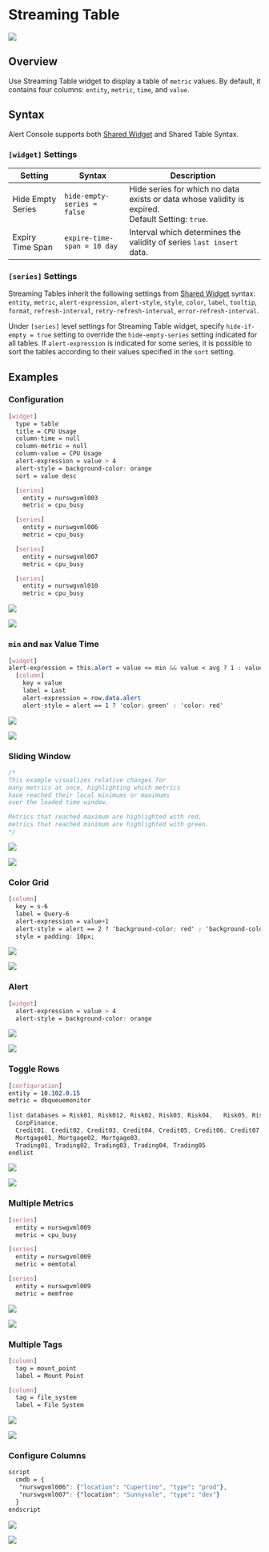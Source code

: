# Streaming Table

![](./images/db-summary.png)

## Overview

Use Streaming Table widget to display a table of `metric` values. By default, it contains four columns: `entity`, `metric`, `time`, and `value`.

## Syntax

Alert Console supports both [Shared Widget](../shared/README.md) and Shared Table Syntax.

### `[widget]` Settings

Setting | Syntax | Description
--|--|--
Hide Empty Series | `hide-empty-series = false` | Hide series for which no data exists or data whose validity is expired.<br>Default Setting: `true`.
Expiry Time Span | `expire-time-span = 10 day` | Interval which determines the validity of series `last insert` data.

### `[series]` Settings

Streaming Tables inherit the following settings from [Shared Widget](../shared/README.md) syntax: `entity`, `metric`, `alert-expression`, `alert-style`, `style`, `color`, `label`, `tooltip`, `format`, `refresh-interval`, `retry-refresh-interval`, `error-refresh-interval`.

Under `[series]` level settings for Streaming Table widget, specify `hide-if-empty = true` setting to override the `hide-empty-series` setting indicated for all tables. If `alert-expression` is indicated for some series, it is possible to sort the tables according to their values specified in the `sort` setting.

## Examples

### Configuration

```css
[widget]
  type = table
  title = CPU Usage
  column-time = null
  column-metric = null
  column-value = CPU Usage
  alert-expression = value > 4
  alert-style = background-color: orange
  sort = value desc

  [series]
    entity = nurswgvml003
    metric = cpu_busy

  [series]
    entity = nurswgvml006
    metric = cpu_busy

  [series]
    entity = nurswgvml007
    metric = cpu_busy

  [series]
    entity = nurswgvml010
    metric = cpu_busy
```

![](./images/config-example.png)

[![](./images/button.png)](https://apps.axibase.com/chartlab/6489829c/3/)

### `min` and `max` Value Time

```css
[widget]
alert-expression = this.alert = value <= min && value < avg ? 1 : value >= max && value > avg ? 2 : 0
  [column]
    key = value
    label = Last
    alert-expression = row.data.alert
    alert-style = alert == 1 ? 'color: green' : 'color: red'
```

![](./images/mix_max_value_time.png)

[![](./images/button.png)](https://apps.axibase.com/chartlab/37cbde3d/7/)

### Sliding Window

```css
/*
This example visualizes relative changes for
many metrics at once, highlighting which metrics
have reached their local minimums or maximums
over the loaded time window.

Metrics that reached maximum are highlighted with red,
metrics that reached minimum are highlighted with green.
*/
```

![](./images/streaming_table_sliding_windows.png)

[![](./images/button.png)](https://apps.axibase.com/chartlab/37cbde3d)

### Color Grid

```css
[column]
  key = s-6
  label = Query-6
  alert-expression = value+1
  alert-style = alert == 2 ? 'background-color: red' : 'background-color: #8DB600'
  style = padding: 10px;
```

![](./images/color_grid_table.png)

[![](./images/button.png)](https://apps.axibase.com/chartlab/6489829c/8/)

### Alert

```css
[widget]
  alert-expression = value > 4
  alert-style = background-color: orange
```

![](./images/streaming-table-1.png)

[![](./images/button.png)](https://apps.axibase.com/chartlab/6489829c)

### Toggle Rows

<!-- markdownlint-disable MD104 -->

```css
[configuration]
entity = 10.102.0.15
metric = dbqueuemonitor
  
list databases = Risk01, Risk012, Risk02, Risk03, Risk04,   Risk05, Risk06,
  CorpFinance,
  Credit01, Credit02, Credit03, Credit04, Credit05, Credit06, Credit07, Credit08,
  Mortgage01, Mortgage02, Mortgage03,
  Trading01, Trading02, Trading03, Trading04, Trading05
endlist
```

<!-- markdownlint-enable MD104 -->

![](./images/db-summary.png)

[![](./images/button.png)](https://apps.axibase.com/chartlab/bb65c060)

### Multiple Metrics

```css
[series]
  entity = nurswgvml009
  metric = cpu_busy

[series]
  entity = nurswgvml009
  metric = memtotal

[series]
  entity = nurswgvml009
  metric = memfree
```

![](./images/streaming-table-2.png)

[![](./images/button.png)](https://apps.axibase.com/chartlab/6489829c/2/)

### Multiple Tags

```css
[column]
  tag = mount_point
  label = Mount Point

[column]
  tag = file_system
  label = File System
```

![](./images/table_multiple_tags.png)

[![](./images/button.png)](https://apps.axibase.com/chartlab/fa6e2d15/4/)

### Configure Columns

```css
script
  cmdb = {
   "nurswgvml006": {"location": "Cupertino", "type": "prod"},
   "nurswgvml007": {"location": "Sunnyvale", "type": "dev"}
  }
endscript
```

![](./images/table-widget-extra-columns.png)

[![](./images/button.png)](https://apps.axibase.com/chartlab/fb8bdf13/4/)
